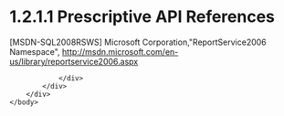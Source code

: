 <html dir="LTR" xmlns:mshelp="http://msdn.microsoft.com/mshelp" xmlns:ddue="http://ddue.schemas.microsoft.com/authoring/2003/5" xmlns:xlink="http://www.w3.org/1999/xlink" xmlns:tool="http://www.microsoft.com/tooltip">
    <head>
        <meta http-equiv="Content-Type" content="text/html; CHARSET=utf-8"></meta>
        <meta name="save" content="history"></meta>
        <title>1.2.1.1 Prescriptive API References</title>
        <xml>
            <mshelp:toctitle title="1.2.1.1 Prescriptive API References"></mshelp:toctitle>
            <mshelp:rltitle title="[MS-RSWSSFA]: Prescriptive API References"></mshelp:rltitle>
            <mshelp:keyword index="A" term="52fc9e09-2dc3-4893-95ab-ecf6db3f6b4c"></mshelp:keyword>
            <mshelp:attr name="DCSext.ContentType" value="open specification"></mshelp:attr>
            <mshelp:attr name="AssetID" value="52fc9e09-2dc3-4893-95ab-ecf6db3f6b4c"></mshelp:attr>
            <mshelp:attr name="TopicType" value="kbRef"></mshelp:attr>
            <mshelp:attr name="DCSext.Title" value="[MS-RSWSSFA]: Prescriptive API References" />
        </xml>
    </head>
    <body>
        <div id="header">
            <h1 class="heading">1.2.1.1 Prescriptive API References</h1>
        </div>
        <div id="mainSection">
            <div id="mainBody">
                <div id="allHistory" class="saveHistory"></div>
                <div id="sectionSection0" class="section" name="collapseableSection">
                    

<p>[MSDN-SQL2008RSWS] Microsoft
Corporation,&quot;ReportService2006 Namespace&quot;, <a href="http://go.microsoft.com/fwlink/?LinkId=152404">http://msdn.microsoft.com/en-us/library/reportservice2006.aspx</a></p>


                </div>
            </div>
        </div>
    </body>
</html>